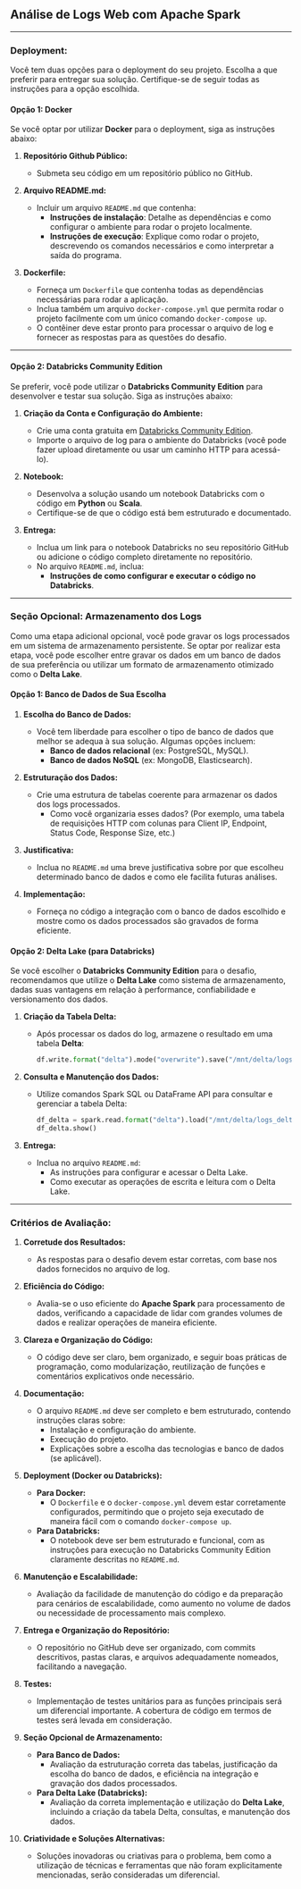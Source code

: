 ## **Análise de Logs Web com Apache Spark**


---

### **Deployment:**

Você tem duas opções para o deployment do seu projeto. Escolha a que preferir para entregar sua solução. Certifique-se de seguir todas as instruções para a opção escolhida.

#### **Opção 1: Docker**

Se você optar por utilizar **Docker** para o deployment, siga as instruções abaixo:

1. **Repositório Github Público:**
   - Submeta seu código em um repositório público no GitHub.

2. **Arquivo README.md:**
   - Incluir um arquivo `README.md` que contenha:
      - **Instruções de instalação**: Detalhe as dependências e como configurar o ambiente para rodar o projeto localmente.
      - **Instruções de execução**: Explique como rodar o projeto, descrevendo os comandos necessários e como interpretar a saída do programa.

3. **Dockerfile:**
   - Forneça um `Dockerfile` que contenha todas as dependências necessárias para rodar a aplicação.
   - Inclua também um arquivo `docker-compose.yml` que permita rodar o projeto facilmente com um único comando `docker-compose up`.
   - O contêiner deve estar pronto para processar o arquivo de log e fornecer as respostas para as questões do desafio.

---

#### **Opção 2: Databricks Community Edition**

Se preferir, você pode utilizar o **Databricks Community Edition** para desenvolver e testar sua solução. Siga as instruções abaixo:

1. **Criação da Conta e Configuração do Ambiente:**
   - Crie uma conta gratuita em [Databricks Community Edition](https://community.cloud.databricks.com/).
   - Importe o arquivo de log para o ambiente do Databricks (você pode fazer upload diretamente ou usar um caminho HTTP para acessá-lo).

2. **Notebook:**
   - Desenvolva a solução usando um notebook Databricks com o código em **Python** ou **Scala**.
   - Certifique-se de que o código está bem estruturado e documentado.

3. **Entrega:**
   - Inclua um link para o notebook Databricks no seu repositório GitHub ou adicione o código completo diretamente no repositório.
   - No arquivo `README.md`, inclua:
      - **Instruções de como configurar e executar o código no Databricks**.

---

### **Seção Opcional: Armazenamento dos Logs**

Como uma etapa adicional opcional, você pode gravar os logs processados em um sistema de armazenamento persistente. Se optar por realizar esta etapa, você pode escolher entre gravar os dados em um banco de dados de sua preferência ou utilizar um formato de armazenamento otimizado como o **Delta Lake**.

#### **Opção 1: Banco de Dados de Sua Escolha**

1. **Escolha do Banco de Dados:**
   - Você tem liberdade para escolher o tipo de banco de dados que melhor se adequa à sua solução. Algumas opções incluem:
      - **Banco de dados relacional** (ex: PostgreSQL, MySQL).
      - **Banco de dados NoSQL** (ex: MongoDB, Elasticsearch).

2. **Estruturação dos Dados:**
   - Crie uma estrutura de tabelas coerente para armazenar os dados dos logs processados.
      - Como você organizaria esses dados? (Por exemplo, uma tabela de requisições HTTP com colunas para Client IP, Endpoint, Status Code, Response Size, etc.)

3. **Justificativa:**
   - Inclua no `README.md` uma breve justificativa sobre por que escolheu determinado banco de dados e como ele facilita futuras análises.

4. **Implementação:**
   - Forneça no código a integração com o banco de dados escolhido e mostre como os dados processados são gravados de forma eficiente.

#### **Opção 2: Delta Lake (para Databricks)**

Se você escolher o **Databricks Community Edition** para o desafio, recomendamos que utilize o **Delta Lake** como sistema de armazenamento, dadas suas vantagens em relação à performance, confiabilidade e versionamento dos dados.

1. **Criação da Tabela Delta:**
   - Após processar os dados do log, armazene o resultado em uma tabela **Delta**:

     ```python
     df.write.format("delta").mode("overwrite").save("/mnt/delta/logs_delta")
     ```

2. **Consulta e Manutenção dos Dados:**
   - Utilize comandos Spark SQL ou DataFrame API para consultar e gerenciar a tabela Delta:

     ```python
     df_delta = spark.read.format("delta").load("/mnt/delta/logs_delta")
     df_delta.show()
     ```

3. **Entrega:**
   - Inclua no arquivo `README.md`:
      - As instruções para configurar e acessar o Delta Lake.
      - Como executar as operações de escrita e leitura com o Delta Lake.

---

### **Critérios de Avaliação:**

1. **Corretude dos Resultados:**
   - As respostas para o desafio devem estar corretas, com base nos dados fornecidos no arquivo de log.

2. **Eficiência do Código:**
   - Avalia-se o uso eficiente do **Apache Spark** para processamento de dados, verificando a capacidade de lidar com grandes volumes de dados e realizar operações de maneira eficiente.

3. **Clareza e Organização do Código:**
   - O código deve ser claro, bem organizado, e seguir boas práticas de programação, como modularização, reutilização de funções e comentários explicativos onde necessário.

4. **Documentação:**
   - O arquivo `README.md` deve ser completo e bem estruturado, contendo instruções claras sobre:
      - Instalação e configuração do ambiente.
      - Execução do projeto.
      - Explicações sobre a escolha das tecnologias e banco de dados (se aplicável).

5. **Deployment (Docker ou Databricks):**
   - **Para Docker:**
      - O `Dockerfile` e o `docker-compose.yml` devem estar corretamente configurados, permitindo que o projeto seja executado de maneira fácil com o comando `docker-compose up`.
   - **Para Databricks:**
      - O notebook deve ser bem estruturado e funcional, com as instruções para execução no Databricks Community Edition claramente descritas no `README.md`.

6. **Manutenção e Escalabilidade:**
   - Avaliação da facilidade de manutenção do código e da preparação para cenários de escalabilidade, como aumento no volume de dados ou necessidade de processamento mais complexo.

7. **Entrega e Organização do Repositório:**
   - O repositório no GitHub deve ser organizado, com commits descritivos, pastas claras, e arquivos adequadamente nomeados, facilitando a navegação.

8. **Testes:**
   - Implementação de testes unitários para as funções principais será um diferencial importante. A cobertura de código em termos de testes será levada em consideração.

9. **Seção Opcional de Armazenamento:**
   - **Para Banco de Dados:**
      - Avaliação da estruturação correta das tabelas, justificação da escolha do banco de dados, e eficiência na integração e gravação dos dados processados.
   - **Para Delta Lake (Databricks):**
      - Avaliação da correta implementação e utilização do **Delta Lake**, incluindo a criação da tabela Delta, consultas, e manutenção dos dados.

10. **Criatividade e Soluções Alternativas:**
    - Soluções inovadoras ou criativas para o problema, bem como a utilização de técnicas e ferramentas que não foram explicitamente mencionadas, serão consideradas um diferencial.










